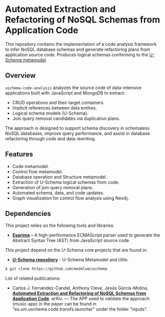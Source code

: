 # Automated Extraction and Refactoring of NoSQL Schemas from Application Code

This repository contains the implementation of a code analysis framework to infer NoSQL database schemas and generate refactoring plans from application source code. Produces logical schemas conforming to the [U-Schema metamodel](https://github.com/modelum/uschema).

## Overview

`uschema-code-analysis` analyzes the source code of data-intensive applications built with JavaScript and MongoDB to extract:

- CRUD operations and their target containers.
- Implicit references between data entities.
- Logical schema models (U-Schema).
- Join query removal candidates via duplication plans.

The approach is designed to support schema discovery in schemaless NoSQL databases, improve query performance, and assist in database refactoring through code and data rewriting.

## Features

- Code metamodel.
- Control flow metamodel.
- Database operation and Structure metamodel.
- Extraction of U-Schema logical schemas from code.
- Generation of join query removal plans.
- Automated schema, data, and code updates.
- Graph visualization for control flow analysis using Neo4j.

## Dependencies

This project relies on the following tools and libraries:
- **[Esprima](https://esprima.org/)** – A high-performance ECMAScript parser used to generate the Abstract Syntax Tree (AST) from JavaScript source code.

This project depend on the U-Schema core projects that are found in:
- **[U-Schema repository](https://github.com/modelum/uschema)** - U-Schema Metamodel and Utils.
```bash
$ git clone https://github.com/modelum/uschema
```



List of related publications:

* Carlos J. Fernández-Candel, Anthony Cleve, Jesús García-Molina, [**Automated Extraction and Refactoring of NoSQL Schemas from Application Code**](#). arXiv. 
— The APP used to validate the approach (music-app) in the paper can be found in "es.um.uschema.code.transfs.launcher" under the folder "inputs".
